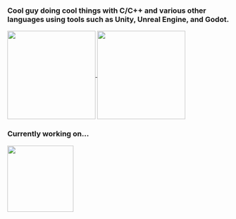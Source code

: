 ### Cool guy doing cool things with C/C++ and various other languages using tools such as Unity, Unreal Engine, and Godot.

<a href="https://github.com/Skelebyte">
  <img height=200 align="center" src="https://github-readme-stats.vercel.app/api?username=Skelebyte&show_icons=true&theme=dracula" />
</a>
<a href="https://github.com/Skelebyte">
  <img height=200 align="center" src="https://github-readme-stats.vercel.app/api/top-langs?username=Skelebyte&show_icons=true&theme=dracula" />
</a>

### Currently working on...

<a href="https://github.com/Skelebyte/MinWinLib">
  <img height=150 align="center" src="https://github-readme-stats.vercel.app/api/pin/?username=Skelebyte&repo=MinWinLib&theme=dracula" />
</a>
